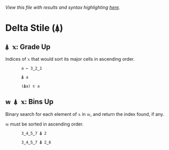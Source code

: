 *View this file with results and syntax highlighting [here](https://mlochbaum.github.io/BQN/help/gradeup_binsup.html).*

# Delta Stile (`⍋`)

## `⍋ 𝕩`: Grade Up

Indices of `𝕩` that would sort its major cells in ascending order.

           a ← 3‿2‿1

           ⍋ a

           (⍋a) ⊏ a




## `𝕨 ⍋ 𝕩`: Bins Up

Binary search for each element of `𝕩` in `𝕨`, and return the index found, if any.

`𝕨` must be sorted in ascending order.

           3‿4‿5‿7 ⍋ 2

           3‿4‿5‿7 ⍋ 2‿6
